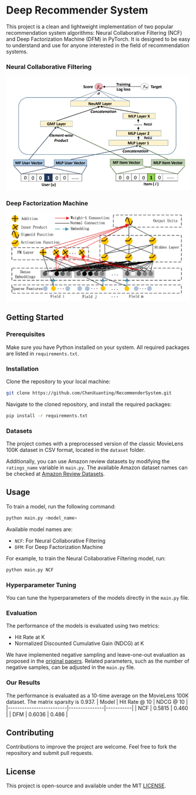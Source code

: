 # Deep Recommender System

This project is a clean and lightweight implementation of two popular recommendation system algorithms: Neural Collaborative Filtering (NCF) and Deep Factorization Machine (DFM) in PyTorch. It is designed to be easy to understand and use for anyone interested in the field of recommendation systems.

### Neural Collaborative Filtering
<img src="pics/NCF.png" width="500"/>

### Deep Factorization Machine
<img src="pics/DFM.png" width="500"/>

## Getting Started

### Prerequisites

Make sure you have Python installed on your system. All required packages are listed in `requirements.txt`.

### Installation

Clone the repository to your local machine:
```bash
git clone https://github.com/ChenXuanting/RecommenderSystem.git
```
Navigate to the cloned repository, and install the required packages:
```bash
pip install -r requirements.txt
```
### Datasets

The project comes with a preprocessed version of the classic MovieLens 100K dataset in CSV format, located in the `dataset` folder.

Additionally, you can use Amazon review datasets by modifying the `ratings_name` variable in `main.py`. The available Amazon dataset names can be checked at [Amazon Review Datasets](http://snap.stanford.edu/data/amazon/productGraph/categoryFiles/).

## Usage

To train a model, run the following command:
```bash
python main.py <model_name>
```
Available model names are:
- `NCF`: For Neural Collaborative Filtering
- `DFM`: For Deep Factorization Machine

For example, to train the Neural Collaborative Filtering model, run:
```bash
python main.py NCF
```
### Hyperparameter Tuning

You can tune the hyperparameters of the models directly in the `main.py` file.

### Evaluation

The performance of the models is evaluated using two metrics:
- Hit Rate at K
- Normalized Discounted Cumulative Gain (NDCG) at K

We have implemented negative sampling and leave-one-out evaluation as proposed in the [original papers](https://arxiv.org/abs/1708.05031). Related parameters, such as the number of negative samples, can be adjusted in the `main.py` file.

### Our Results
The performance is evaluated as a 10-time average on the MovieLens 100K dataset. The matrix sparsity is 0.937.
| Model                   | Hit Rate @ 10 | NDCG @ 10 |
|-------------------------|---------------|-----------|
| NCF                     |   0.5815      |   0.460   |
| DFM                     |   0.6036      |   0.486   |
## Contributing

Contributions to improve the project are welcome. Feel free to fork the repository and submit pull requests.

## License

This project is open-source and available under the MIT [LICENSE](LICENSE).
